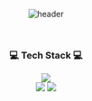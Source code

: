 <div align="center">
  
![header](https://capsule-render.vercel.app/api?type=cylinder&color=000000&height=150&section=header&text=MINJAE&fontColor=ffffff&fontSize=70&animation=fadeIn&fontAlignY=55)
</div>

<br/>

<div align="center">

### 💻 Tech Stack 💻

<img src="https://img.shields.io/badge/typescript-3178C6?style=for-the-badge&logo=typescript&logoColor=white"/>
<br/>

<img src="https://img.shields.io/badge/react-61DAFB?style=for-the-badge&logo=react&logoColor=white"/>
<img src="https://img.shields.io/badge/next.js-000000?style=for-the-badge&logo=next.js&logoColor=white"/>


<br/><br/>
<!-- ![minjae46's GitHub stats](https://github-readme-stats.vercel.app/api?username=minjae46&show_icons=true&theme=graywhite) -->

<div align="center">
